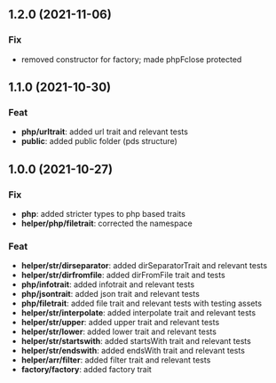 ## 1.2.0 (2021-11-06)

### Fix

- removed constructor for factory; made phpFclose protected

## 1.1.0 (2021-10-30)

### Feat

- **php/urltrait**: added url trait and relevant tests
- **public**: added public folder (pds structure)

## 1.0.0 (2021-10-27)

### Fix

- **php**: added stricter types to php based traits
- **helper/php/filetrait**: corrected the namespace

### Feat

- **helper/str/dirseparator**: added dirSeparatorTrait and relevant tests
- **helper/str/dirfromfile**: added dirFromFile trait and tests
- **php/infotrait**: added infotrait and relevant tests
- **php/jsontrait**: added json trait and relevant tests
- **php/filetrait**: added file trait and relevant tests with testing assets
- **helper/str/interpolate**: added interpolate trait and relevant tests
- **helper/str/upper**: added upper trait and relevant tests
- **helper/str/lower**: added lower trait and relevant tests
- **helper/str/startswith**: added startsWith trait and relevant tests
- **helper/str/endswith**: added endsWith trait and relevant tests
- **helper/arr/filter**: added filter trait and relevant tests
- **factory/factory**: added factory trait

